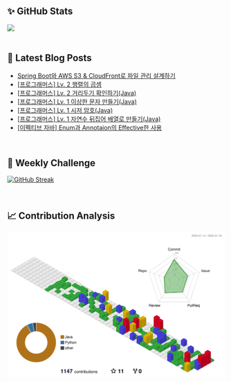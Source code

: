 ## ✨ GitHub Stats
<div>
	<img src="https://github-readme-stats.vercel.app/api?username=rowing0328&count_private=true"/>
</div>

<br/>

<!-- START_CUSTOM_SECTION -->
## 📕 Latest Blog Posts

- [Spring Boot와 AWS S3 &amp; CloudFront로 파일 관리 설계하기](https://dev-rowing.tistory.com/30)
- [[프로그래머스] Lv. 2 행렬의 곱셈](https://dev-rowing.tistory.com/29)
- [[프로그래머스] Lv. 2 거리두기 확인하기(Java)](https://dev-rowing.tistory.com/28)
- [[프로그래머스] Lv. 1 이상한 문자 만들기(Java)](https://dev-rowing.tistory.com/27)
- [[프로그래머스] Lv. 1 시저 암호(Java)](https://dev-rowing.tistory.com/26)
- [[프로그래머스] Lv. 1 자연수 뒤집어 배열로 만들기(Java)](https://dev-rowing.tistory.com/25)
- [[이펙티브 자바] Enum과 Annotaion의 Effective한 사용](https://dev-rowing.tistory.com/24)

<!-- END_CUSTOM_SECTION -->

<br/>

## 🏃 Weekly Challenge
[![GitHub Streak](https://streak-stats.demolab.com?user=rowing0328&theme=dark&mode=weekly)](https://git.io/streak-stats)

<br/>

## 📈 Contribution Analysis
![gitblock version](profile-3d-contrib/profile-gitblock.svg)
